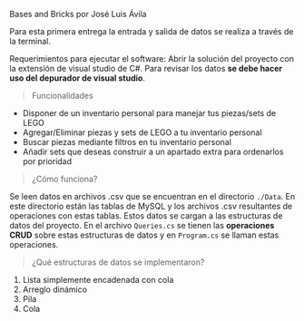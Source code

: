 Bases and Bricks
  por José Luis Ávila

Para esta primera entrega la entrada y salida de datos se realiza a través de la terminal.

Requerimientos para ejecutar el software: Abrir la solución del proyecto con la extensión de visual studio de C#. Para revisar los datos **se debe hacer uso del depurador de visual studio**. 

  >  Funcionalidades
 - Disponer de un inventario personal para manejar tus piezas/sets de LEGO
 - Agregar/Eliminar piezas y sets de LEGO a tu inventario personal
 - Buscar piezas mediante filtros en tu inventario personal
 - Añadir sets que deseas construir a un apartado extra para ordenarlos por prioridad
>  ¿Cómo funciona?

Se leen datos en archivos .csv que se encuentran en el directorio `./Data`. En este directorio están las tablas de MySQL y los archivos .csv resultantes de operaciones con estas tablas. Estos datos se cargan a las estructuras de datos del proyecto. En el archivo `Queries.cs` se tienen las **operaciones CRUD** sobre estas estructuras de datos y en `Program.cs` se llaman estas operaciones.

>  ¿Qué estructuras de datos se implementaron?

 1. Lista simplemente encadenada con cola
 2. Arreglo dinámico
 3. Pila
 4. Cola

